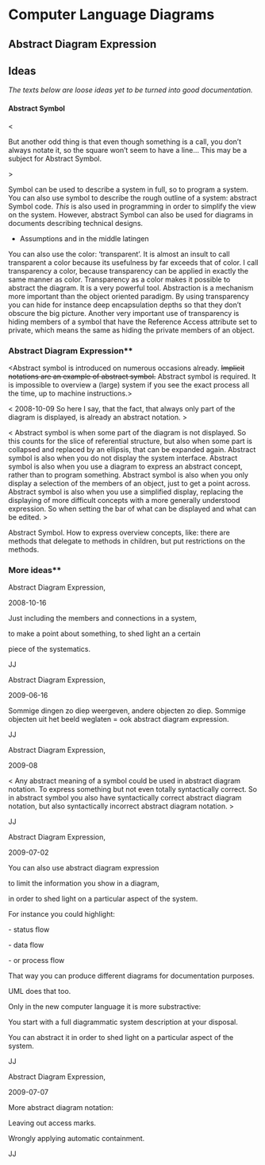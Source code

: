 ﻿Computer Language Diagrams
==========================

Abstract Diagram Expression
---------------------------

## Ideas

*The texts below are loose ideas yet to be turned into good documentation.*

#### Abstract Symbol

<

But another odd thing is that even though something is a call, you don’t always notate it, so the square won’t seem to have a line… This may be a subject for Abstract Symbol.

\>

Symbol can be used to describe a system in full, so to program a system. You can also use symbol to describe the rough outline of a system: abstract Symbol code. *This* is also used in programming in order to simplify the view on the system. However, abstract Symbol can also be used for diagrams in documents describing technical designs.

- Assumptions and in the middle latingen








You can also use the color: ‘transparent’. It is almost an insult to call <completely> transparent a color because its usefulness by far exceeds that of color. I call transparency a color, because transparency can be applied in exactly the same manner as color. Transparency as a color makes it possible to abstract the diagram. It is a very powerful tool. Abstraction is a mechanism more important than the object oriented paradigm. By using transparency you can hide for instance deep encapsulation depths so that they don’t obscure the big picture. Another very important use of transparency is hiding members of a symbol that have the Reference Access attribute set to private, which means the same as hiding the private members of an object.


### Abstract Diagram Expression**

<Abstract symbol is introduced on numerous occasions already. ~~Implicit notations are an example of abstract symbol.~~ Abstract symbol is required. It is impossible to overview a (large) system if you see the exact process all the time, up to machine instructions.>

< 2008-10-09  So here I say, that the fact, that always only part of the diagram is displayed, is already an abstract notation. >

< Abstract symbol is when some part of the diagram is not displayed. So this counts for the slice of referential structure, but also when some part is collapsed and replaced by an ellipsis, that can be expanded again. Abstract symbol is also when you do not display the system interface. Abstract symbol is also when you use a diagram to express an abstract concept, rather than to program something. Abstract symbol is also when you only display a selection of the members of an object, just to get a point across. Abstract symbol is also when you use a simplified display, replacing the displaying of more difficult concepts with a more generally understood expression. So when setting the bar of what can be displayed and what can be edited. >



Abstract Symbol. How to express overview concepts, like: there are methods that delegate to methods in children, but put restrictions on the methods.

### More ideas**

Abstract Diagram Expression,

2008-10-16



Just including the members and connections in a system,

to make a point about something, to shed light an a certain

piece of the systematics.



JJ


Abstract Diagram Expression,

2009-06-16

Sommige dingen zo diep weergeven, andere objecten zo diep. Sommige objecten uit het beeld weglaten = ook abstract diagram expression.

JJ


Abstract Diagram Expression,

2009-08

< Any abstract meaning of a symbol could be used in abstract diagram notation. To express something but not even totally syntactically correct. So in abstract symbol you also have syntactically correct abstract diagram notation, but also syntactically incorrect abstract diagram notation. >

JJ


Abstract Diagram Expression,

2009-07-02



You can also use abstract diagram expression

to limit the information you show in a diagram,

in order to shed light on a particular aspect of the system.



For instance you could highlight:

\- status flow

\- data flow 

\- or process flow

That way you can produce different diagrams for documentation purposes.

UML does that too.

Only in the new computer language it is more substractive:

You start with a full diagrammatic system description at your disposal.

You can abstract it in order to shed light on a particular aspect of the system.



JJ


Abstract Diagram Expression,

2009-07-07

More abstract diagram notation:

Leaving out access marks.

Wrongly applying automatic containment.

JJ


